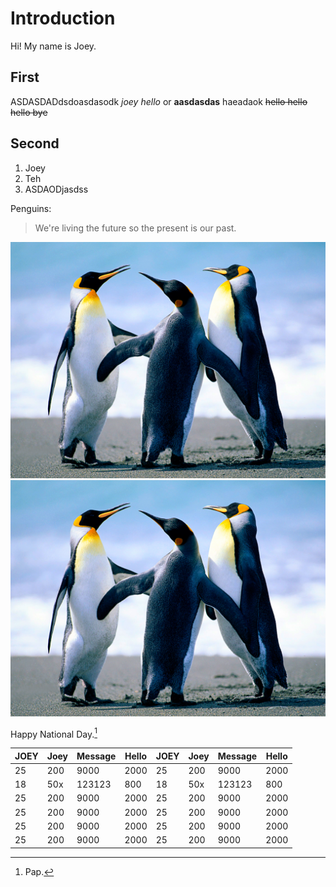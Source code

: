 # Introduction

Hi! My name is Joey. 

## First

ASDASDADdsdoasdasodk _joey hello_ or **aasdasdas** haeadaok ~~hello hello hello bye~~

## Second

1. Joey
2. Teh
3. ASDAODjasdss

Penguins: 
> We're living the future so
> the present is our past.

![gras](imgs/Penguins.jpg) ![gras](imgs/Penguins.jpg)

Happy National Day.[^2]


| JOEY| Joey | Message | Hello |  JOEY| Joey | Message | Hello | 
|---- | ---- | --- | --- |---- | ---- | --- | --- |
| 25  | 200  | 9000 | 2000 |  25  | 200  | 9000 | 2000 |
| 18  | 50x  | 123123 | 800 |  18  | 50x  | 123123 | 800 |
| 25  | 200  | 9000 | 2000 |  25  | 200  | 9000 | 2000 |
| 25  | 200  | 9000 | 2000 |  25  | 200  | 9000 | 2000 |
| 25  | 200  | 9000 | 2000 |  25  | 200  | 9000 | 2000 |
| 25  | 200  | 9000 | 2000 |  25  | 200  | 9000 | 2000 |

[^2]: Pap.
